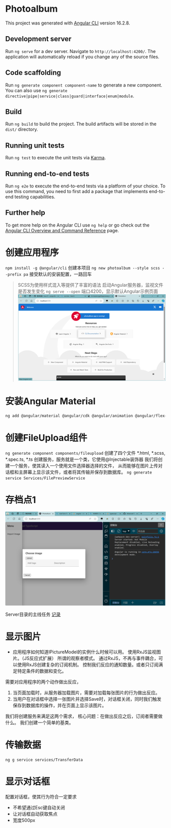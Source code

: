 # Photoalbum

This project was generated with [Angular CLI](https://github.com/angular/angular-cli) version 16.2.8.

## Development server

Run `ng serve` for a dev server. Navigate to `http://localhost:4200/`. The application will automatically reload if you change any of the source files.

## Code scaffolding

Run `ng generate component component-name` to generate a new component. You can also use `ng generate directive|pipe|service|class|guard|interface|enum|module`.

## Build

Run `ng build` to build the project. The build artifacts will be stored in the `dist/` directory.

## Running unit tests

Run `ng test` to execute the unit tests via [Karma](https://karma-runner.github.io).

## Running end-to-end tests

Run `ng e2e` to execute the end-to-end tests via a platform of your choice. To use this command, you need to first add a package that implements end-to-end testing capabilities.

## Further help

To get more help on the Angular CLI use `ng help` or go check out the [Angular CLI Overview and Command Reference](https://angular.io/cli) page.


# 创建应用程序
`npm install -g @angular/cli`
创建本项目
`ng new photoalbum --style scss --prefix pa`
接受默认的安装配置，一路回车
> SCSS为使用样式混入等提供了丰富的语法
启动Angular服务器，监视文件是否发生变化
`ng serve --open`
端口4200，显示默认Angular示例页面
![界面](./src/assets/ui-init.png)
# 安装Angular Material
```bash
ng add @angular/material @angular/cdk @angular/animation @angular/flex-layout
```

# 创建FileUpload组件
`ng generate component components/fileupload`
创建了四个文件 *.html, *.scss, *.spec.ts, *.ts
创建服务，服务就是一个类，它使用@Injectable装饰器
我们将创建一个服务，使其读入一个使用文件选择器选择的文件，
从而能够在图片上传对话框和主屏幕上显示该文件，或者将其传输并保存到数据库。
`ng generate service Services/FilePreviewService`

# 存档点1
![存档点1](src/assets/ui-arch1.png)

Server目录的主线任务 [记录](server/Readme.md)

# 显示图片

- 应用程序如何知道IPictureModel的实例什么时候可以用。
使用RxJS监视图片。（JS反应式扩展）
所谓的观察者模式。
通过RxJS，不再与事件耦合，可以使用RxJS创建复杂的订阅机制。
控制我们反应的通知数量。或者只订阅满足特定条件的数据和变化。

需要对应用程序的两个动作做出反应，
1. 当页面加载时，从服务器加载图片，需要对加载每张图片的行为做出反应。
2. 当用户在对话框中选择一张图片并选择Save时，对话框关闭，同时我们触发保存到数据库的操作，并在页面上显示该图片。

我们将创建服务来满足这两个需求，
核心问题：在做出反应之后，订阅者需要做什么。
我们创建一个简单的基类。

# 传输数据
`ng g service services/TransferData`

# 显示对话框
配置对话框，使其行为符合一定要求
- 不希望通过Esc键自动关闭
- 让对话框自动获取焦点
- 宽度500px
